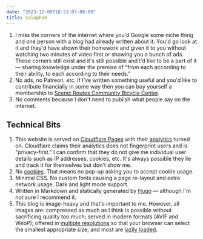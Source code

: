 ```yaml
---
date: "2023-12-08T18:53:07-08:00"
title: Colophon
---
```


1. I miss the corners of the internet where you'd Google some niche thing and one person with a blog had already written about it. You'd go look at it and they'd have shown their homework and given it to you without watching two minutes of video first or showing you a bunch of ads. These corners still exist and it's still possible and I'd like to be a part of it — sharing knowledge under the premise of "from each according to their ability, to each according to their needs."
1. No ads, no Patreon, etc. If I've written something useful and you'd like to contribute financially in some way then you can buy yourself a membership to [Scenic Routes Community Bicycle Center](https://scenicroutessf.com).
1. No comments because I don't need to publish what people say on the internet.

## Technical Bits

1. This website is served on [Cloudflare Pages](https://pages.cloudflare.com) with their [analytics](https://www.cloudflare.com/web-analytics/) turned on. Cloudflare claims their analytics does not fingerprint users and is "privacy-first." I can confirm that they do not give me individual user details such as IP addresses, cookies, etc. It's always possible they lie and track it for themselves but don't show me.
1. No [cookies](https://en.wikipedia.org/wiki/HTTP_cookie). That means no pop-up asking you to accept cookie usage.
1. Minimal CSS. No custom fonts causing a page re-layout and extra network usage. Dark and light mode support.
1. Written in Markdown and statically generated by [Hugo](https://gohugo.io) — although I'm not sure I recommend it.
1. This blog is image-heavy and that's important to me. However, all images are: compressed as much as I think is possible without sacrificing quality too much; served in modern formats (AVIF and WebP); offered in [multiple resolutions](https://developer.mozilla.org/en-US/docs/Web/HTML/Element/img#srcset) so that your browser can select the smallest appropriate size; and most are [lazily loaded](https://developer.mozilla.org/en-US/docs/Web/HTML/Element/img#loading).